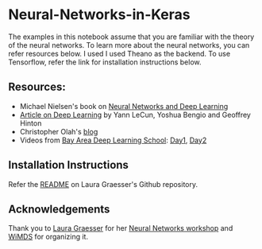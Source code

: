 # Neural-Networks-in-Keras
The examples in this notebook assume that you are familiar with the theory of the neural networks. To learn more about the neural networks, you can refer resources below. I used I used Theano as the backend. To use Tensorflow, refer the link for installation instructions below.

## Resources:
* Michael Nielsen's book on [Neural Networks and Deep Learning](http://neuralnetworksanddeeplearning.com/)
* [Article on Deep Learning](https://www.cs.nyu.edu/mishra/COURSES/15.Summer/lecun2015.pdf) by Yann LeCun, Yoshua Bengio and Geoffrey Hinton
* Christopher Olah's [blog](http://colah.github.io/)
* Videos from [Bay Area Deep Learning School](http://www.bayareadlschool.org/): [Day1](https://www.youtube.com/watch?v=eyovmAtoUx0), [Day2](https://www.youtube.com/watch?v=9dXiAecyJrY)

## Installation Instructions
Refer the [README](https://github.com/lgraesser/Neural-Networks-Workshop-Materials-WiMLDS) on Laura Graesser's Github repository.

## Acknowledgements
Thank you to [Laura Graesser](https://learningmachinelearning.org/) for her [Neural Networks workshop](https://github.com/lgraesser/Neural-Networks-Workshop-Materials-WiMLDS) and [WiMDS](https://www.meetup.com/NYC-Women-in-Machine-Learning-Data-Science/events/235881587/) for organizing it.
